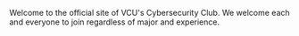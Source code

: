 Welcome to the official site of VCU's Cybersecurity Club. We welcome each and everyone to join regardless of major and experience.
